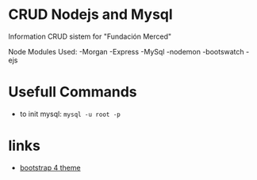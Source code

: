 # CRUD Nodejs and Mysql
Information CRUD sistem for "Fundación Merced" 

Node Modules Used:
-Morgan
-Express
-MySql
-nodemon
-bootswatch
-ejs

# Usefull Commands
- to init mysql: `mysql -u root -p`

# links
- [bootstrap 4 theme](https://bootswatch.com/4/lux/bootstrap.min.css)
